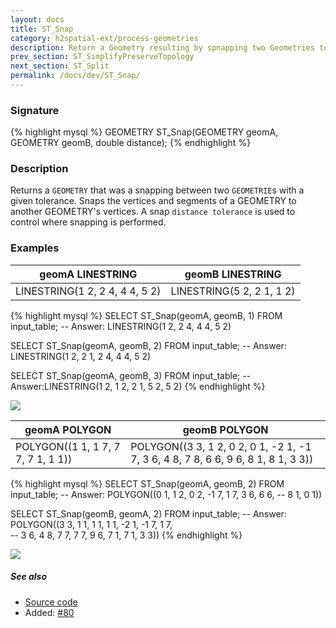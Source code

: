 ```yaml
---
layout: docs
title: ST_Snap
category: h2spatial-ext/process-geometries
description: Return a Geometry resulting by spnapping two Geometries together
prev_section: ST_SimplifyPreserveTopology
next_section: ST_Split
permalink: /docs/dev/ST_Snap/
---
```


### Signature

{% highlight mysql %}
GEOMETRY ST_Snap(GEOMETRY geomA, GEOMETRY geomB, double distance);
{% endhighlight %}

### Description

Returns a `GEOMETRY` that was a snapping between two `GEOMETRIE`s with a given tolerance.
Snaps the vertices and segments of a GEOMETRY to another GEOMETRY's vertices. A snap `distance tolerance` is used to control where snapping is performed. 

### Examples
| geomA LINESTRING | geomB LINESTRING |
|--|--|
| LINESTRING(1 2, 2 4, 4 4, 5 2) | LINESTRING(5 2, 2 1, 1 2) |

{% highlight mysql %}
SELECT ST_Snap(geomA, geomB, 1) FROM input_table;
-- Answer: LINESTRING(1 2, 2 4, 4 4, 5 2)

SELECT ST_Snap(geomA, geomB, 2) FROM input_table;
-- Answer: LINESTRING(1 2, 2 1, 2 4, 4 4, 5 2)

SELECT ST_Snap(geomA, geomB, 3) FROM input_table;
-- Answer:LINESTRING(1 2, 1 2, 2 1, 5 2, 5 2)
{% endhighlight %}

<img class="displayed" src="../ST_Snap_1.png"/>


| geomA POLYGON | geomB POLYGON |
|--|--|
| POLYGON((1 1, 1 7, 7 7, 7 1, 1 1)) | POLYGON((3 3, 1 2, 0 2, 0 1, -2 1, -1 7, 3 6, 4 8, 7 8, 6 6, 9 6, 8 1, 8 1, 3 3)) |

{% highlight mysql %}
SELECT ST_Snap(geomA, geomB, 2) FROM input_table;
-- Answer: POLYGON((0 1, 1 2, 0 2, -1 7, 1 7, 3 6, 6 6, 
--                  8 1, 0 1))

SELECT ST_Snap(geomB, geomA, 2) FROM input_table;
-- Answer: POLYGON((3 3, 1 1, 1 1, 1 1, -2 1, -1 7, 1 7,  
--                  3 6, 4 8, 7 7, 7 7, 9 6, 7 1, 7 1, 3 3))
{% endhighlight %}

<img class="displayed" src="../ST_Snap_2.png"/>

##### See also

* <a href="https://github.com/irstv/H2GIS/blob/master/h2spatial-ext/src/main/java/org/h2gis/h2spatialext/function/spatial/processing/ST_Snap.java" target="_blank">Source code</a>
* Added: <a href="https://github.com/irstv/H2GIS/pull/80" target="_blank">#80</a>

